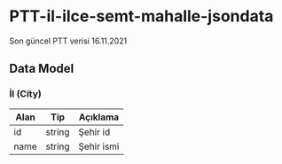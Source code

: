 # PTT-il-ilce-semt-mahalle-jsondata

Son güncel PTT verisi 16.11.2021

<a name="dataModel"></a>
## Data Model

<a name="dataModelCity"></a>
### İl (City)
| Alan | Tip | Açıklama |
| ------ | ------ | ------ |
| id | string | Şehir id|
| name | string | Şehir ismi |

